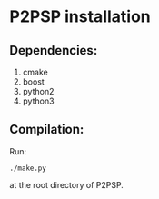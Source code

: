 P2PSP installation
==================

Dependencies:
-------------

1. cmake
2. boost
3. python2
4. python3

Compilation:
------------

Run:

	./make.py

at the root directory of P2PSP.
